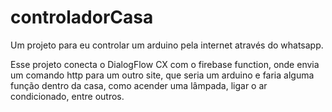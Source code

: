 # controladorCasa
 Um projeto para eu controlar um arduino pela internet através do whatsapp.

 Esse projeto conecta o DialogFlow CX com o firebase function, onde envia um comando http para um outro site, que seria um arduino e faria alguma função dentro da casa, como acender uma lâmpada, ligar o ar condicionado, entre outros. 
